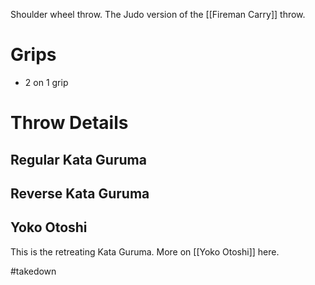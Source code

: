 Shoulder wheel throw. The Judo version of the [[Fireman Carry]] throw.

# Grips

- 2 on 1 grip


# Throw Details

## Regular Kata Guruma

## Reverse Kata Guruma

## Yoko Otoshi

This is the retreating Kata Guruma. More on [[Yoko Otoshi]] here.


#takedown 